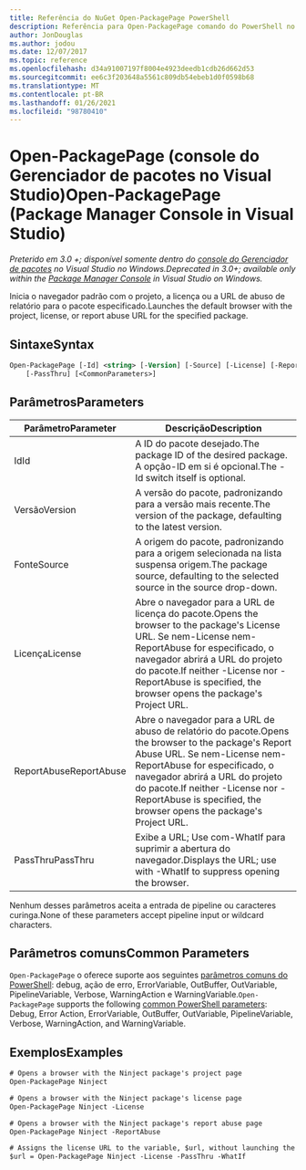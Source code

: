 ```yaml
---
title: Referência do NuGet Open-PackagePage PowerShell
description: Referência para Open-PackagePage comando do PowerShell no console do Gerenciador de pacotes NuGet no Visual Studio.
author: JonDouglas
ms.author: jodou
ms.date: 12/07/2017
ms.topic: reference
ms.openlocfilehash: d34a91007197f8004e4923deedb1cdb26d662d53
ms.sourcegitcommit: ee6c3f203648a5561c809db54ebeb1d0f0598b68
ms.translationtype: MT
ms.contentlocale: pt-BR
ms.lasthandoff: 01/26/2021
ms.locfileid: "98780410"
---
```

# <a name="open-packagepage-package-manager-console-in-visual-studio"></a><span data-ttu-id="8d46a-103">Open-PackagePage (console do Gerenciador de pacotes no Visual Studio)</span><span class="sxs-lookup"><span data-stu-id="8d46a-103">Open-PackagePage (Package Manager Console in Visual Studio)</span></span>

<span data-ttu-id="8d46a-104">*Preterido em 3.0 +; disponível somente dentro do [console do Gerenciador de pacotes](../../consume-packages/install-use-packages-powershell.md) no Visual Studio no Windows.*</span><span class="sxs-lookup"><span data-stu-id="8d46a-104">*Deprecated in 3.0+; available only within the [Package Manager Console](../../consume-packages/install-use-packages-powershell.md) in Visual Studio on Windows.*</span></span>

<span data-ttu-id="8d46a-105">Inicia o navegador padrão com o projeto, a licença ou a URL de abuso de relatório para o pacote especificado.</span><span class="sxs-lookup"><span data-stu-id="8d46a-105">Launches the default browser with the project, license, or report abuse URL for the specified package.</span></span>

## <a name="syntax"></a><span data-ttu-id="8d46a-106">Sintaxe</span><span class="sxs-lookup"><span data-stu-id="8d46a-106">Syntax</span></span>

```ps
Open-PackagePage [-Id] <string> [-Version] [-Source] [-License] [-ReportAbuse]
    [-PassThru] [<CommonParameters>]
```

## <a name="parameters"></a><span data-ttu-id="8d46a-107">Parâmetros</span><span class="sxs-lookup"><span data-stu-id="8d46a-107">Parameters</span></span>

| <span data-ttu-id="8d46a-108">Parâmetro</span><span class="sxs-lookup"><span data-stu-id="8d46a-108">Parameter</span></span> | <span data-ttu-id="8d46a-109">Descrição</span><span class="sxs-lookup"><span data-stu-id="8d46a-109">Description</span></span> |
| --- | --- |
| <span data-ttu-id="8d46a-110">Id</span><span class="sxs-lookup"><span data-stu-id="8d46a-110">Id</span></span> | <span data-ttu-id="8d46a-111">A ID do pacote desejado.</span><span class="sxs-lookup"><span data-stu-id="8d46a-111">The package ID of the desired package.</span></span> <span data-ttu-id="8d46a-112">A opção-ID em si é opcional.</span><span class="sxs-lookup"><span data-stu-id="8d46a-112">The -Id switch itself is optional.</span></span> |
| <span data-ttu-id="8d46a-113">Versão</span><span class="sxs-lookup"><span data-stu-id="8d46a-113">Version</span></span> | <span data-ttu-id="8d46a-114">A versão do pacote, padronizando para a versão mais recente.</span><span class="sxs-lookup"><span data-stu-id="8d46a-114">The version of the package, defaulting to the latest version.</span></span> |
| <span data-ttu-id="8d46a-115">Fonte</span><span class="sxs-lookup"><span data-stu-id="8d46a-115">Source</span></span> | <span data-ttu-id="8d46a-116">A origem do pacote, padronizando para a origem selecionada na lista suspensa origem.</span><span class="sxs-lookup"><span data-stu-id="8d46a-116">The package source, defaulting to the selected source in the source drop-down.</span></span> |
| <span data-ttu-id="8d46a-117">Licença</span><span class="sxs-lookup"><span data-stu-id="8d46a-117">License</span></span> | <span data-ttu-id="8d46a-118">Abre o navegador para a URL de licença do pacote.</span><span class="sxs-lookup"><span data-stu-id="8d46a-118">Opens the browser to the package's License URL.</span></span> <span data-ttu-id="8d46a-119">Se nem-License nem-ReportAbuse for especificado, o navegador abrirá a URL do projeto do pacote.</span><span class="sxs-lookup"><span data-stu-id="8d46a-119">If neither -License nor -ReportAbuse is specified, the browser opens the package's Project URL.</span></span> |
| <span data-ttu-id="8d46a-120">ReportAbuse</span><span class="sxs-lookup"><span data-stu-id="8d46a-120">ReportAbuse</span></span> | <span data-ttu-id="8d46a-121">Abre o navegador para a URL de abuso de relatório do pacote.</span><span class="sxs-lookup"><span data-stu-id="8d46a-121">Opens the browser to the package's Report Abuse URL.</span></span> <span data-ttu-id="8d46a-122">Se nem-License nem-ReportAbuse for especificado, o navegador abrirá a URL do projeto do pacote.</span><span class="sxs-lookup"><span data-stu-id="8d46a-122">If neither -License nor -ReportAbuse is specified, the browser opens the package's Project URL.</span></span> |
| <span data-ttu-id="8d46a-123">PassThru</span><span class="sxs-lookup"><span data-stu-id="8d46a-123">PassThru</span></span> | <span data-ttu-id="8d46a-124">Exibe a URL; Use com-WhatIf para suprimir a abertura do navegador.</span><span class="sxs-lookup"><span data-stu-id="8d46a-124">Displays the URL; use with -WhatIf to suppress opening the browser.</span></span> |

<span data-ttu-id="8d46a-125">Nenhum desses parâmetros aceita a entrada de pipeline ou caracteres curinga.</span><span class="sxs-lookup"><span data-stu-id="8d46a-125">None of these parameters accept pipeline input or wildcard characters.</span></span>

## <a name="common-parameters"></a><span data-ttu-id="8d46a-126">Parâmetros comuns</span><span class="sxs-lookup"><span data-stu-id="8d46a-126">Common Parameters</span></span>

<span data-ttu-id="8d46a-127">`Open-PackagePage` o oferece suporte aos seguintes [parâmetros comuns do PowerShell](/powershell/module/microsoft.powershell.core/about/about_commonparameters): debug, ação de erro, ErrorVariable, OutBuffer, OutVariable, PipelineVariable, Verbose, WarningAction e WarningVariable.</span><span class="sxs-lookup"><span data-stu-id="8d46a-127">`Open-PackagePage` supports the following [common PowerShell parameters](/powershell/module/microsoft.powershell.core/about/about_commonparameters): Debug, Error Action, ErrorVariable, OutBuffer, OutVariable, PipelineVariable, Verbose, WarningAction, and WarningVariable.</span></span>

## <a name="examples"></a><span data-ttu-id="8d46a-128">Exemplos</span><span class="sxs-lookup"><span data-stu-id="8d46a-128">Examples</span></span>

```ps
# Opens a browser with the Ninject package's project page
Open-PackagePage Ninject

# Opens a browser with the Ninject package's license page
Open-PackagePage Ninject -License

# Opens a browser with the Ninject package's report abuse page  
Open-PackagePage Ninject -ReportAbuse

# Assigns the license URL to the variable, $url, without launching the browser
$url = Open-PackagePage Ninject -License -PassThru -WhatIf
```